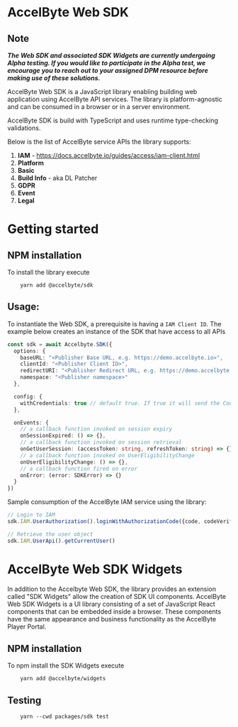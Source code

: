# AccelByte Web SDK

## Note

***The Web SDK and associated SDK Widgets are currently undergoing Alpha testing. If you would like to participate in the Alpha test, we encourage you to reach out to your assigned DPM resource before making use of these solutions.***

AccelByte Web SDK is a JavaScript library enabling building web application using AccelByte API services. The library is
platform-agnostic and can be consumed in a browser or in a server environment.

AccelByte SDK is build with TypeScript and uses runtime type-checking validations.

Below is the list of AccelByte service APIs the library supports:

1. **IAM** - https://docs.accelbyte.io/guides/access/iam-client.html
2. **Platform**
3. **Basic**
4. **Build Info** - aka DL Patcher
5. **GDPR**
6. **Event**
7. **Legal**

# Getting started

## NPM installation

To install the library execute

```shell
    yarn add @accelbyte/sdk
```

## Usage:

To instantiate the Web SDK, a prerequisite is having a `IAM Client ID`. The example below creates an instance of the SDK
that have access to all APIs

```typescript
const sdk = await Accelbyte.SDK({
  options: {
    baseURL: "<Publisher Base URL, e.g. https://demo.accelbyte.io>",
    clientId: "<Publisher Client ID>",
    redirectURI: "<Publisher Redirect URL, e.g. https://demo.accelbyte.io>",
    namespace: "<Publisher namespace>"
  },

  config: {
    withCredentials: true // default true. If true it will send the Cookie automatically
  },

  onEvents: {
    // a callback function invoked on session expiry
    onSessionExpired: () => {},
    // a callback function invoked on session retrieval
    onGetUserSession: (accessToken: string, refreshToken: string) => {},
    // a callback function invoked on UserEligibilityChange
    onUserEligibilityChange: () => {},
    // a callback function fired on error
    onError: (error: SDKError) => {}
  }
})
```

Sample consumption of the AccelByte IAM service using the library:

```typescript
// Login to IAM
sdk.IAM.UserAuthorization().loginWithAuthorizationCode({code, codeVerifier})

// Retrieve the user object 
sdk.IAM.UserApi().getCurrentUser()
```

# AccelByte Web SDK Widgets
In addition to the Accelbyte Web SDK, the library provides an extension called "SDK Widgets" allow the creation of SDK UI components. AccelByte Web SDK Widgets is a UI library consisting of a set of JavaScript React components that can be embedded inside a browser. These components have the same appearance and business functionality as the AccelByte Player Portal.

## NPM installation

To npm install the SDK Widgets execute

```shell
    yarn add @accelbyte/widgets
```

## Testing

```shell
    yarn --cwd packages/sdk test
```